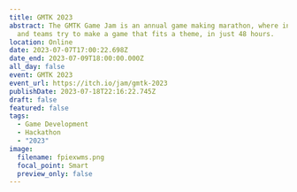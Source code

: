 ```yaml
---
title: GMTK 2023
abstract: The GMTK Game Jam is an annual game making marathon, where individuals
  and teams try to make a game that fits a theme, in just 48 hours.
location: Online
date: 2023-07-07T17:00:22.698Z
date_end: 2023-07-09T18:00:00.000Z
all_day: false
event: GMTK 2023
event_url: https://itch.io/jam/gmtk-2023
publishDate: 2023-07-18T22:16:22.745Z
draft: false
featured: false
tags:
  - Game Development
  - Hackathon
  - "2023"
image:
  filename: fpiexwms.png
  focal_point: Smart
  preview_only: false
---
```

